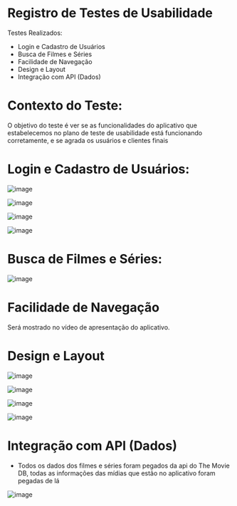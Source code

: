 # Registro de Testes de Usabilidade

Testes Realizados:

* Login e Cadastro de Usuários
* Busca de Filmes e Séries
* Facilidade de Navegação
* Design e Layout
* Integração com API (Dados)


# Contexto do Teste:

O objetivo do teste é ver se as funcionalidades do aplicativo que estabelecemos no plano de teste de usabilidade está funcionando corretamente, e se agrada os usuários e clientes finais

# Login e Cadastro de Usuários:

![image](https://github.com/leal03/TIAM-Aplicativo-de-avaliacao-de-filmes/assets/103788873/4ad10953-9164-48a9-b5ac-bff4826ebbcc)

![image](https://github.com/leal03/TIAM-Aplicativo-de-avaliacao-de-filmes/assets/103788873/79785426-56af-44fa-b40a-f96e9c36e3a7)

![image](https://github.com/leal03/TIAM-Aplicativo-de-avaliacao-de-filmes/assets/103788873/db4c2c32-3a82-4a8f-b201-6afac010fa3a)

![image](https://github.com/leal03/TIAM-Aplicativo-de-avaliacao-de-filmes/assets/103788873/337cd685-0b5b-4418-a285-f74a0e88d286)

# Busca de Filmes e Séries:

![image](https://github.com/leal03/TIAM-Aplicativo-de-avaliacao-de-filmes/assets/103788873/cc1ddc73-a74d-4f11-8ea5-c95c29571303)

# Facilidade de Navegação

Será mostrado no vídeo de apresentação do aplicativo.

# Design e Layout

![image](https://github.com/leal03/TIAM-Aplicativo-de-avaliacao-de-filmes/assets/103788873/7b99ddcd-4245-4215-baa6-0e182f029406)

![image](https://github.com/leal03/TIAM-Aplicativo-de-avaliacao-de-filmes/assets/103788873/4ad10953-9164-48a9-b5ac-bff4826ebbcc)

![image](https://github.com/leal03/TIAM-Aplicativo-de-avaliacao-de-filmes/assets/103788873/79785426-56af-44fa-b40a-f96e9c36e3a7)

![image](https://github.com/leal03/TIAM-Aplicativo-de-avaliacao-de-filmes/assets/103788873/0c7c5636-f910-4f21-a7e8-7a6afa88ae28)


# Integração com API (Dados)

- Todos os dados dos filmes e séries foram pegados da api do The Movie DB, todas as informações das mídias que estão no aplicativo foram pegadas de lá

![image](https://github.com/leal03/TIAM-Aplicativo-de-avaliacao-de-filmes/assets/103788873/0c7c5636-f910-4f21-a7e8-7a6afa88ae28)

